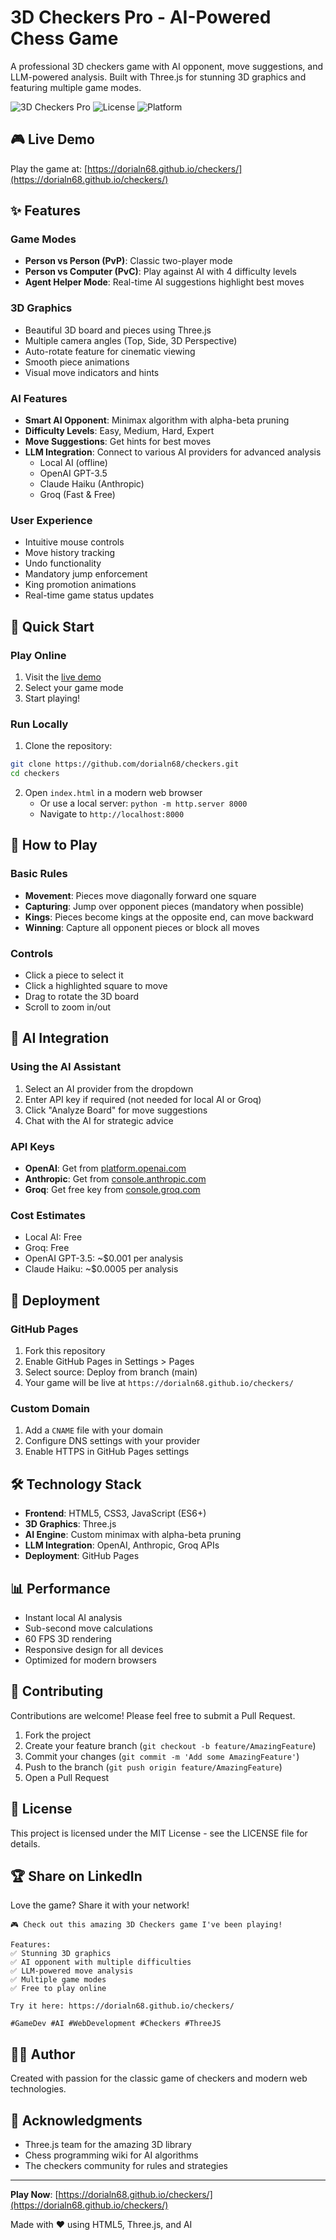 # 3D Checkers Pro - AI-Powered Chess Game

A professional 3D checkers game with AI opponent, move suggestions, and LLM-powered analysis. Built with Three.js for stunning 3D graphics and featuring multiple game modes.

![3D Checkers Pro](https://img.shields.io/badge/Version-1.0.0-blue)
![License](https://img.shields.io/badge/License-MIT-green)
![Platform](https://img.shields.io/badge/Platform-Web-orange)

## 🎮 Live Demo

Play the game at: [https://dorialn68.github.io/checkers/](https://dorialn68.github.io/checkers/)

## ✨ Features

### Game Modes
- **Person vs Person (PvP)**: Classic two-player mode
- **Person vs Computer (PvC)**: Play against AI with 4 difficulty levels
- **Agent Helper Mode**: Real-time AI suggestions highlight best moves

### 3D Graphics
- Beautiful 3D board and pieces using Three.js
- Multiple camera angles (Top, Side, 3D Perspective)
- Auto-rotate feature for cinematic viewing
- Smooth piece animations
- Visual move indicators and hints

### AI Features
- **Smart AI Opponent**: Minimax algorithm with alpha-beta pruning
- **Difficulty Levels**: Easy, Medium, Hard, Expert
- **Move Suggestions**: Get hints for best moves
- **LLM Integration**: Connect to various AI providers for advanced analysis
  - Local AI (offline)
  - OpenAI GPT-3.5
  - Claude Haiku (Anthropic)
  - Groq (Fast & Free)

### User Experience
- Intuitive mouse controls
- Move history tracking
- Undo functionality
- Mandatory jump enforcement
- King promotion animations
- Real-time game status updates

## 🚀 Quick Start

### Play Online
1. Visit the [live demo](https://dorialn68.github.io/checkers/)
2. Select your game mode
3. Start playing!

### Run Locally
1. Clone the repository:
```bash
git clone https://github.com/dorialn68/checkers.git
cd checkers
```

2. Open `index.html` in a modern web browser
   - Or use a local server: `python -m http.server 8000`
   - Navigate to `http://localhost:8000`

## 🎯 How to Play

### Basic Rules
- **Movement**: Pieces move diagonally forward one square
- **Capturing**: Jump over opponent pieces (mandatory when possible)
- **Kings**: Pieces become kings at the opposite end, can move backward
- **Winning**: Capture all opponent pieces or block all moves

### Controls
- Click a piece to select it
- Click a highlighted square to move
- Drag to rotate the 3D board
- Scroll to zoom in/out

## 🤖 AI Integration

### Using the AI Assistant
1. Select an AI provider from the dropdown
2. Enter API key if required (not needed for local AI or Groq)
3. Click "Analyze Board" for move suggestions
4. Chat with the AI for strategic advice

### API Keys
- **OpenAI**: Get from [platform.openai.com](https://platform.openai.com)
- **Anthropic**: Get from [console.anthropic.com](https://console.anthropic.com)
- **Groq**: Get free key from [console.groq.com](https://console.groq.com)

### Cost Estimates
- Local AI: Free
- Groq: Free
- OpenAI GPT-3.5: ~$0.001 per analysis
- Claude Haiku: ~$0.0005 per analysis

## 📱 Deployment

### GitHub Pages
1. Fork this repository
2. Enable GitHub Pages in Settings > Pages
3. Select source: Deploy from branch (main)
4. Your game will be live at `https://dorialn68.github.io/checkers/`

### Custom Domain
1. Add a `CNAME` file with your domain
2. Configure DNS settings with your provider
3. Enable HTTPS in GitHub Pages settings

## 🛠️ Technology Stack

- **Frontend**: HTML5, CSS3, JavaScript (ES6+)
- **3D Graphics**: Three.js
- **AI Engine**: Custom minimax with alpha-beta pruning
- **LLM Integration**: OpenAI, Anthropic, Groq APIs
- **Deployment**: GitHub Pages

## 📊 Performance

- Instant local AI analysis
- Sub-second move calculations
- 60 FPS 3D rendering
- Responsive design for all devices
- Optimized for modern browsers

## 🤝 Contributing

Contributions are welcome! Please feel free to submit a Pull Request.

1. Fork the project
2. Create your feature branch (`git checkout -b feature/AmazingFeature`)
3. Commit your changes (`git commit -m 'Add some AmazingFeature'`)
4. Push to the branch (`git push origin feature/AmazingFeature`)
5. Open a Pull Request

## 📄 License

This project is licensed under the MIT License - see the LICENSE file for details.

## 🏆 Share on LinkedIn

Love the game? Share it with your network!

```
🎮 Check out this amazing 3D Checkers game I've been playing!

Features:
✅ Stunning 3D graphics
✅ AI opponent with multiple difficulties  
✅ LLM-powered move analysis
✅ Multiple game modes
✅ Free to play online

Try it here: https://dorialn68.github.io/checkers/

#GameDev #AI #WebDevelopment #Checkers #ThreeJS
```

## 👨‍💻 Author

Created with passion for the classic game of checkers and modern web technologies.

## 🙏 Acknowledgments

- Three.js team for the amazing 3D library
- Chess programming wiki for AI algorithms
- The checkers community for rules and strategies

---

**Play Now**: [https://dorialn68.github.io/checkers/](https://dorialn68.github.io/checkers/)

Made with ❤️ using HTML5, Three.js, and AI
